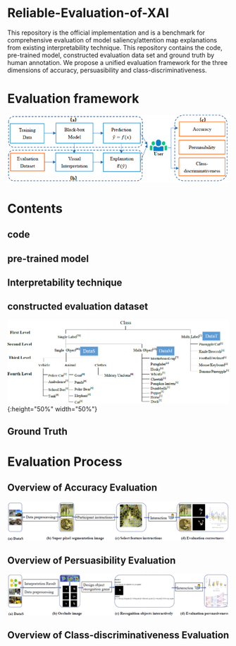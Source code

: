 # Reliable-Evaluation-of-XAI
This repository is the official implementation and is a benchmark for comprehensive evaluation of model saliency/attention map explanations from  existing interpretability technique.
This repository contains the code, pre-trained model, constructed evaluation data set and ground truth by human annotation. We propose a unified evaluation framework for the 
three dimensions of accuracy, persuasibility and class-discriminativeness.
# Evaluation framework
![image](https://github.com/muzi-8/Reliable-Evaluation-of-XAI/blob/main/images/framework.PNG)
# Contents
## code
## pre-trained model
## Interpretability technique
## constructed evaluation dataset
![image](https://github.com/muzi-8/Reliable-Evaluation-of-XAI/blob/main/images/dataset.PNG){:height="50%" width="50%"}
## Ground Truth
# Evaluation Process
## Overview of Accuracy Evaluation
![image](https://github.com/muzi-8/Reliable-Evaluation-of-XAI/blob/main/images/accuracy%20pipeline.PNG)
## Overview of  Persuasibility Evaluation
![iamge](https://github.com/muzi-8/Reliable-Evaluation-of-XAI/blob/main/images/persuasibility%20pipeline.PNG)
## Overview of Class-discriminativeness Evaluation
